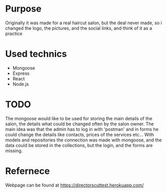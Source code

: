 # Purpose

Originally it was made for a real haircut salon, but the deal never made, so i changed the logo, the pictures, and the social links, and think of it as a practice

# Used technics

- Mongoose
- Express
- React
- Node.js


# TODO

The mongoose would like to be used for storing the main details of the salon, the details what could be changed often by the salon owner. The main idea was that the admin has to log in with 'postman'
and in forms he could change the details like contacts, prices of the services etc... With models and repositories the connection was made with mongoose, and the data could be stored in the collections,
but the login, and the forms are missing.

# Refernece

Webpage can be found at https://directorscuttest.herokuapp.com/


